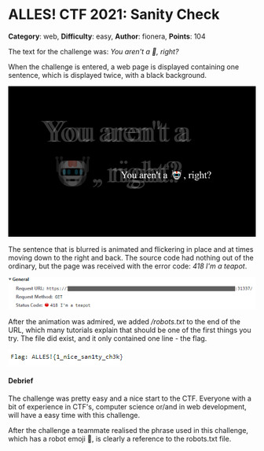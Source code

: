 # ALLES! CTF 2021: Sanity Check

**Category**: web, **Difficulty**: easy, **Author**: fionera, **Points**: 104

The text for the challenge was: *You aren't a 🤖, right?*

When the challenge is entered, a web page is displayed containing one sentence, which is displayed twice, with a black background.

![](./img/website_small.png)

The sentence that is blurred is animated and flickering in place and at times moving down to the right and back. The source code had nothing out of the ordinary, but the page was received with the error code: *418 I'm a teapot*.

![](.\img\httpResponse.png)

After the animation was admired, we added */robots.txt* to the end of the URL, which many tutorials explain that should be one of the first things you try. The file did exist, and it only contained one line - the flag.

![](.\img\robots.txt.png)



#### Debrief

The challenge was pretty easy and a nice start to the CTF. Everyone with a bit of experience in CTF's, computer science or/and in web development, will have a easy time with this challenge.

After the challenge a teammate realised the phrase used in this challenge, which has a robot emoji :robot:, is clearly a reference to the robots.txt file. 

